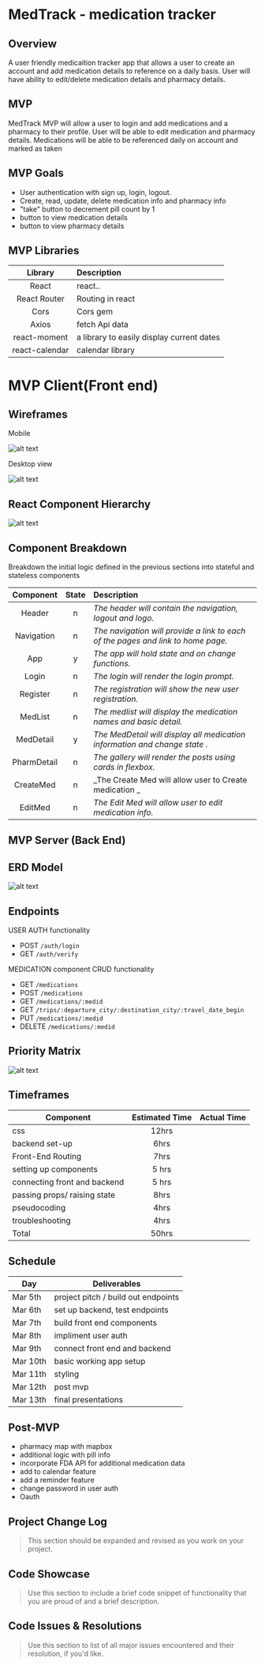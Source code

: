 # MedTrack - medication tracker

## Overview

A user friendly medicaition tracker app that allows a user to create an account and add medication details to reference on a daily basis. User will have ability to edit/delete medication details and pharmacy details. 


## MVP

MedTrack MVP will allow a user to login and add medications and a pharmacy to their profile. User will be able to edit medication and pharmacy details. Medications will be able to be referenced daily on account and marked as taken


## MVP Goals
- User authentication with sign up, login, logout.
- Create, read, update, delete medication info and pharmacy info
- "take" button to decrement pill count by 1 
- button to view medication details
- button to view pharmacy details

## MVP Libraries

|     Library      | Description                                |
| :--------------: | :----------------------------------------- |
|      React       | react..                                    |
|   React Router   | Routing in react                           |
|      Cors        | Cors gem                                   |
|     Axios        | fetch Api data                             |
|  react-moment    | a library to easily display current dates  |
|  react-calendar  | calendar library                           |



# MVP Client(Front end)

## Wireframes

Mobile

![alt text](https://res.cloudinary.com/rachelml/image/upload/v1583433964/Screen_Shot_2020-03-04_at_8.54.07_PM_qyv73b.png)

Desktop view

![alt text](https://res.cloudinary.com/rachelml/image/upload/v1583433987/Screen_Shot_2020-03-04_at_8.54.29_PM_mwouoj.png)


## React Component Hierarchy

![alt text](https://res.cloudinary.com/rachelml/image/upload/v1583433873/Screen_Shot_2020-03-04_at_8.50.58_PM_z9nnha.png)

## Component Breakdown

Breakdown the initial logic defined in the previous sections into stateful and stateless components


|  Component   | State | Description                                                      |
| :----------: | :---: | :--------------------------------------------------------------- |
|    Header    |   n   | _The header will contain the navigation, logout and logo._        |
|  Navigation  |   n   | _The navigation will provide a link to each of the pages and link to home page._       |
|   App        |   y   | _The app will hold state and on change functions._      |
|   Login      |   n   | _The login will render the login prompt._                 |
|    Register  |   n   | _The registration will show the new user registration._ |
|    MedList   |   n   | _The medlist will display the medication names and basic detail._               |
|  MedDetail   |   y   | _The MedDetail will display all medication information and change state ._       |
| PharmDetail  |   n   | _The gallery will render the posts using cards in flexbox._      |
| CreateMed    |   n   | _The Create Med will allow user to Create medication _                 |
|    EditMed   |   n   | _The Edit Med will allow user to edit medication info._ |


## MVP Server (Back End)

## ERD Model
![alt text](https://res.cloudinary.com/rachelml/image/upload/v1583433885/Screen_Shot_2020-03-04_at_8.51.23_PM_bb489r.png)

## Endpoints

USER AUTH functionality 
- POST `/auth/login`
- GET `/auth/verify`

MEDICATION component CRUD functionality 
- GET `/medications`
- POST `/medications`
- GET `/medications/:medid`
- GET `/trips/:departure_city/:destination_city/:travel_date_begin`
- PUT `/medications/:medid`
- DELETE `/medications/:medid`


## Priority Matrix

![alt text](https://res.cloudinary.com/rachelml/image/upload/v1583433867/Screen_Shot_2020-03-04_at_8.50.47_PM_jgfl4o.png)

## Timeframes

| Component | Estimated Time | Actual Time |
| --- | :---: | :---: |
| css| 12hrs |  |
| backend set-up | 6hrs | |
| Front-End Routing | 7hrs | |
| setting up components | 5 hrs |  |
| connecting front and backend | 5 hrs | |
| passing props/ raising state | 8hrs |  |
| pseudocoding | 4hrs |  |
| troubleshooting | 4hrs | |
| Total | 50hrs |  |

## Schedule
|  Day   | Deliverables                              |
| ------ | ----------------------------------------- |
|Mar 5th | project pitch / build out endpoints       |
|Mar 6th | set up backend, test endpoints            |
|Mar 7th | build front end components                |
|Mar 8th | impliment user auth                       |
|Mar 9th | connect front end and backend             |
|Mar 10th| basic working app setup                   |
|Mar 11th| styling                                   |
|Mar 12th| post mvp                                  |
|Mar 13th| final presentations                       |

## Post-MVP
- pharmacy map with mapbox
- additional logic with pill info  
- incorporate FDA API for additional medication data
- add to calendar feature 
- add a reminder feature
- change password in user auth
- Oauth

## Project Change Log

> This section should be expanded and revised as you work on your project.

## Code Showcase

> Use this section to include a brief code snippet of functionality that you are proud of and a brief description.

## Code Issues & Resolutions

> Use this section to list of all major issues encountered and their resolution, if you'd like.
